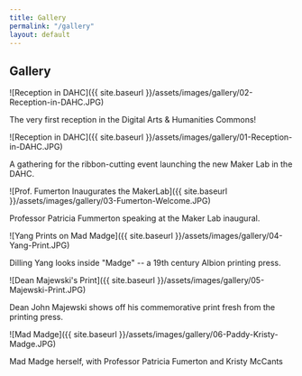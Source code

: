```yaml
---
title: Gallery
permalink: "/gallery"
layout: default
---
```


## Gallery

![Reception in DAHC]({{ site.baseurl }}/assets/images/gallery/02-Reception-in-DAHC.JPG)

The very first reception in the Digital Arts & Humanities Commons!

![Reception in DAHC]({{ site.baseurl }}/assets/images/gallery/01-Reception-in-DAHC.JPG)

A gathering for the ribbon-cutting event launching the new Maker Lab in the DAHC.

![Prof. Fumerton Inaugurates the MakerLab]({{ site.baseurl }}/assets/images/gallery/03-Fumerton-Welcome.JPG)

Professor Patricia Fummerton speaking at the Maker Lab inaugural.

![Yang Prints on Mad Madge]({{ site.baseurl }}/assets/images/gallery/04-Yang-Print.JPG)

Dilling Yang looks inside "Madge" -- a 19th century Albion printing press.

![Dean Majewski's Print]({{ site.baseurl }}/assets/images/gallery/05-Majewski-Print.JPG)

Dean John Majewski shows off his commemorative print fresh from the printing press.

![Mad Madge]({{ site.baseurl }}/assets/images/gallery/06-Paddy-Kristy-Madge.JPG)

Mad Madge herself, with Professor Patricia Fumerton and Kristy McCants